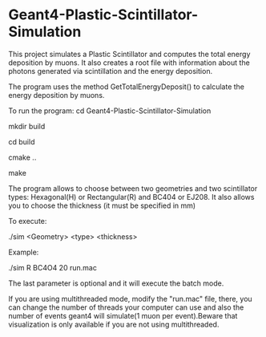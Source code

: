 # Geant4-Plastic-Scintillator-Simulation


This project simulates a Plastic Scintillator and computes the total energy deposition by muons. It also creates a root file with information about 
the photons generated via scintillation and the energy deposition.

The program uses the method GetTotalEnergyDeposit() to calculate the energy deposition by muons. 

To run the program:
cd Geant4-Plastic-Scintillator-Simulation


mkdir build

cd build

cmake ..

make 

The program allows to choose between two geometries and two scintillator types: Hexagonal(H) or Rectangular(R) and BC404 or EJ208. It also allows you to choose the thickness (it must be specified in mm)

To execute:

./sim \<Geometry> \<type> \<thickness>

Example:

./sim R BC4O4 20 run.mac

The last parameter is optional and it will execute the batch mode. 

If you are using multithreaded mode, modify the "run.mac" file, there, you can change the number of threads your computer can use and also the number of 
events geant4 will simulate(1 muon per event).Beware that visualization is only available if you are not using multithreaded.
